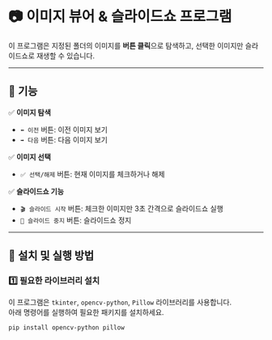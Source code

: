 # 📷 이미지 뷰어 & 슬라이드쇼 프로그램

이 프로그램은 지정된 폴더의 이미지를 **버튼 클릭**으로 탐색하고, 선택한 이미지만 슬라이드쇼로 재생할 수 있습니다.

---

## 🎯 기능
✅ **이미지 탐색**
   - `⬅ 이전` 버튼: 이전 이미지 보기
   - `➡ 다음` 버튼: 다음 이미지 보기

✅ **이미지 선택**
   - `✅ 선택/해제` 버튼: 현재 이미지를 체크하거나 해제

✅ **슬라이드쇼 기능**
   - `🎬 슬라이드 시작` 버튼: 체크한 이미지만 3초 간격으로 슬라이드쇼 실행
   - `🛑 슬라이드 중지` 버튼: 슬라이드쇼 정지

---

## 📂 설치 및 실행 방법

### 1️⃣ **필요한 라이브러리 설치**
이 프로그램은 `tkinter`, `opencv-python`, `Pillow` 라이브러리를 사용합니다.  
아래 명령어를 실행하여 필요한 패키지를 설치하세요.

```sh
pip install opencv-python pillow
